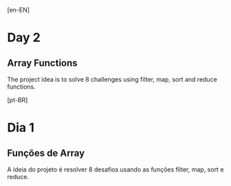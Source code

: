 [en-EN]

# Day 2
## Array Functions

The project idea is to solve 8 challenges using filter, map, sort and reduce functions.

[pt-BR]

# Dia 1
## Funções de Array

A ideia do projeto é resolver 8 desafios usando as funções filter, map, sort e reduce.